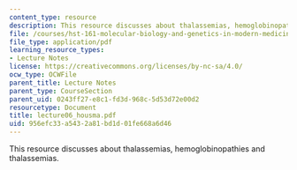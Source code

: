 ```yaml
---
content_type: resource
description: This resource discusses about thalassemias, hemoglobinopathies and thalassemias.
file: /courses/hst-161-molecular-biology-and-genetics-in-modern-medicine-fall-2007/956efc33a5432a81bd1d01fe668a6d46_lecture06_housma.pdf
file_type: application/pdf
learning_resource_types:
- Lecture Notes
license: https://creativecommons.org/licenses/by-nc-sa/4.0/
ocw_type: OCWFile
parent_title: Lecture Notes
parent_type: CourseSection
parent_uid: 0243ff27-e8c1-fd3d-968c-5d53d72e00d2
resourcetype: Document
title: lecture06_housma.pdf
uid: 956efc33-a543-2a81-bd1d-01fe668a6d46
---
```

This resource discusses about thalassemias, hemoglobinopathies and thalassemias.